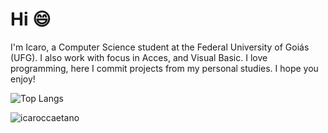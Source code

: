 # Hi 😄

I'm Icaro, a Computer Science student at the Federal University of Goiás (UFG). I also work with focus in Acces, and Visual Basic. I love programming, here I commit projects from my personal studies. I hope you enjoy!

![Top Langs](https://github-readme-stats.vercel.app/api/top-langs/?username=icaroccaetano)

<p><img align="center" src="https://github-readme-streak-stats.herokuapp.com/?user=icaroccaetano&" alt="icaroccaetano" /></p>
